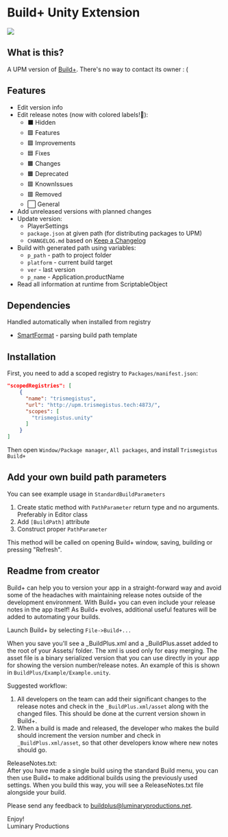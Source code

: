 # Build+ Unity Extension

![](https://raw.githubusercontent.com/Hermesiss/unity-buildplus/master/Packages/trismegistus.unity.buildplus/Documentation~/images/mainWindow.jpg)

## What is this?

A UPM version of [Build+](https://assetstore.unity.com/packages/tools/utilities/build-3720). There's no way to contact its owner : (

## Features

* Edit version info
* Edit release notes (now with colored labels!💐):
  * ⬛ Hidden
  * 🟩 Features
  * 🟪 Improvements
  * 🟦 Fixes
  * 🟧 Changes
  * 🟧 Deprecated
  * 🟥 KnownIssues
  * 🟥 Removed
  * ⬜ General
* Add unreleased versions with planned changes
* Update version:
  * PlayerSettings
  * `package.json` at given path (for distributing packages to UPM)
  * `CHANGELOG.md` based on [Keep a Changelog](https://keepachangelog.com/en/1.0.0/)
* Build with generated path using variables:
  * `p_path` - path to project folder
  * `platform` - current build target
  * `ver` - last version
  * `p_name` - Application.productName
* Read all information at runtime from ScriptableObject

## Dependencies

Handled automatically when installed from registry

* [SmartFormat](https://github.com/Hermesiss/unity-smartformat) - parsing build path template

## Installation

First, you need to add a scoped registry to `Packages/manifest.json`:

```json
"scopedRegistries": [
    {
      "name": "trismegistus",
      "url": "http://upm.trismegistus.tech:4873/",
      "scopes": [
        "trismegistus.unity"
      ]
    }
]
```

Then open `Window/Package manager`, `All packages`, and install `Trismegistus Build+`

## Add your own build path parameters

You can see example usage in `StandardBuildParameters`

1. Create static method with `PathParameter` return type and no arguments. Preferably in Editor class
1. Add `[BuildPath]` attribute
1. Construct proper `PathParameter`

This method will be called on opening Build+ window, saving, building or pressing "Refresh".

## Readme from creator

Build+ can help you to version your app in a straight-forward way and avoid some of the headaches with maintaining release notes outside of the development environment. With Build+ you can even include your release notes in the app itself! As Build+ evolves, additional useful features will be added to automating your builds.

Launch Build+ by selecting `File->Build+...`

When you save you'll see a _BuildPlus.xml and a _BuildPlus.asset added to the root of your Assets/ folder. The xml is used only for easy merging. The asset file is a binary serialized version that you can use directly in your app for showing the version number/release notes. An example of this is shown in `BuildPlus/Example/Example.unity`.

Suggested workflow: 
1. All developers on the team can add their significant changes to the release notes and check in the `_BuildPlus.xml/asset` along with the changed files. This should be done at the current version shown in Build+.
2. When a build is made and released, the developer who makes the build should increment the version number and check in `_BuildPlus.xml/asset`, so that other developers know where new notes should go.

ReleaseNotes.txt:  
After you have made a single build using the standard Build menu, you can then use Build+ to make additional builds 
using the previously used settings. When you build this way, you will see a ReleaseNotes.txt file alongside your build.

Please send any feedback to <buildplus@luminaryproductions.net>.

Enjoy!  
Luminary Productions